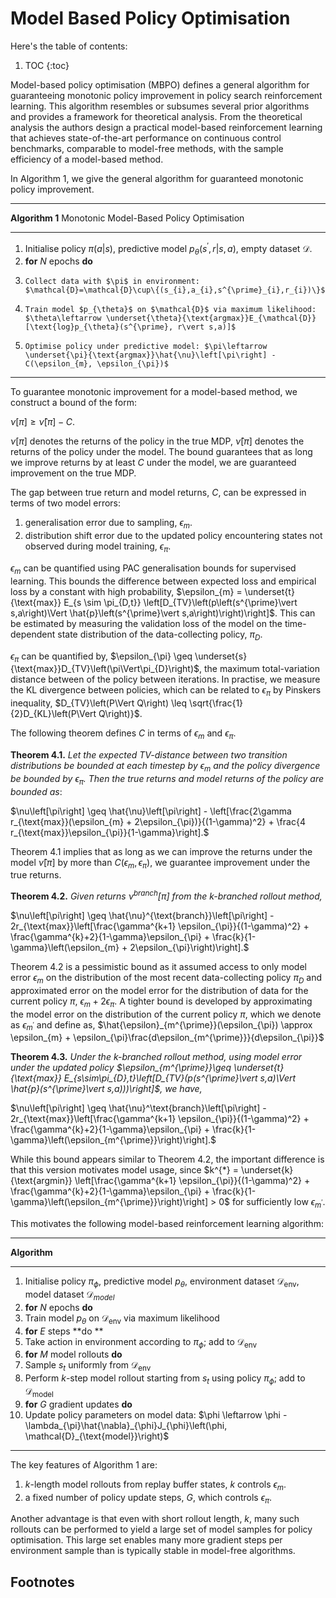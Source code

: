 # Model Based Policy Optimisation 

Here's the table of contents:

1. TOC
{:toc}

Model-based policy optimisation (MBPO) defines a general algorithm for guaranteeing monotonic policy improvement in policy search reinforcement learning. This algorithm resembles or subsumes several prior algorithms and provides a framework for theoretical analysis. From the theoretical analysis the authors design a practical model-based reinforcement learning that achieves state-of-the-art performance on continuous control benchmarks, comparable to model-free methods, with the sample efficiency of a model-based method. 

In Algorithm 1, we give the general algorithm for guaranteed monotonic policy improvement.



---

**Algorithm 1** Monotonic Model-Based Policy Optimisation

---

1. Initialise policy $\pi(a\vert s)$, predictive model $p_{\theta}(s^{\prime}, r\vert s,a)$, empty dataset $\mathcal{D}$.
2. **for** $N$ epochs **do**
3.     Collect data with $\pi$ in environment: $\mathcal{D}=\mathcal{D}\cup\{(s_{i},a_{i},s^{\prime}_{i},r_{i})\}$
4.     Train model $p_{\theta}$ on $\mathcal{D}$ via maximum likelihood: $\theta\leftarrow \underset{\theta}{\text{argmax}}E_{\mathcal{D}}[\text{log}p_{\theta}(s^{\prime}, r\vert s,a)]$ 
5.     Optimise policy under predictive model: $\pi\leftarrow \underset{\pi}{\text{argmax}}\hat{\nu}\left[\pi\right] - C(\epsilon_{m}, \epsilon_{\pi})$

---

To guarantee monotonic improvement for a model-based method, we construct a bound of the form:

$\nu[\pi] \geq \hat{\nu}[\pi] - C$.

$\nu[\pi]$ denotes the returns of the policy in the true MDP, $\hat{\nu}[\pi]$ denotes the returns of the policy under the model. The bound guarantees that as long we improve returns by at least $C$ under the model, we are guaranteed improvement on the true MDP.

The gap between true return and model returns, $C$, can be expressed in terms of two model errors:

1. generalisation error due to sampling, $\epsilon_{m}$.
2. distribution shift error due to the updated policy encountering states not observed during model training, $\epsilon_{\pi}$.

$\epsilon_{m}$ can be quantified using PAC generalisation bounds for supervised learning. This bounds the difference between expected loss and empirical loss by a constant with high probability, $\epsilon_{m} = \underset{t}{\text{max}} E_{s \sim \pi_{D,t}} \left[D_{TV}\left(p\left(s^{\prime}\vert s,a\right)\Vert \hat{p}\left(s^{\prime}\vert s,a\right)\right)\right]$. This can be estimated by measuring the validation loss of the model on the time-dependent state distribution of the data-collecting policy, $\pi_{D}$.

$\epsilon_{\pi}$ can be quantified by, $\epsilon_{\pi} \geq \underset{s}{\text{max}}D_{TV}\left(\pi\Vert\pi_{D}\right)$, the maximum total-variation distance between of the policy between iterations. In practise, we measure the KL divergence between policies, which can be related to $\epsilon_{\pi}$ by Pinskers inequality, $D_{TV}\left(P\Vert Q\right) \leq \sqrt{\frac{1}{2}D_{KL}\left(P\Vert Q\right)}$.

The following theorem defines $C$ in terms of $\epsilon_{m}$ and $\epsilon_{\pi}$.

**Theorem 4.1.** *Let the expected TV-distance between two transition distributions be bounded at each timestep by $\epsilon_{m}$ and the policy divergence be bounded by $\epsilon_{\pi}$. Then the true returns and model returns of the policy are bounded as*:

$\nu\left[\pi\right] \geq \hat{\nu}\left[\pi\right] - \left[\frac{2\gamma r_{\text{max}}(\epsilon_{m} + 2\epsilon_{\pi})}{(1-\gamma)^2} + \frac{4 r_{\text{max}}\epsilon_{\pi}}{1-\gamma}\right].$

Theorem 4.1 implies that as long as we can improve the returns under the model $\hat{\nu}[\pi ]$ by more than $C(\epsilon_{m}, \epsilon_{\pi})$, we guarantee improvement under the true returns.

**Theorem 4.2.** *Given returns $\nu^{\text{branch}}[\pi]$ from the k-branched rollout method,*

$\nu\left[\pi\right] \geq \hat{\nu}^{\text{branch}}\left[\pi\right] - 2r_{\text{max}}\left[\frac{\gamma^{k+1} \epsilon_{\pi}}{(1-\gamma)^2} + \frac{\gamma^{k}+2}{1-\gamma}\epsilon_{\pi} + \frac{k}{1-\gamma}\left(\epsilon_{m} + 2\epsilon_{\pi}\right)\right].$

Theorem 4.2 is a pessimistic bound as it assumed access to only model error $\epsilon_{m}$ on the distribution of the most recent data-collecting policy $\pi_{D}$ and approximated error on the model error for the distribution of data for the current policy $\pi$, $\epsilon_{m} + 2\epsilon_{\pi}$. A tighter bound is developed by approximating the model error on the distribution of the current policy $\pi$, which we denote as $\epsilon_{m^{\prime}}$ and define as, $\hat{\epsilon}_{m^{\prime}}(\epsilon_{\pi}) \approx \epsilon_{m} + \epsilon_{\pi}\frac{d\epsilon_{m^{\prime}}}{d\epsilon_{\pi}}$

**Theorem 4.3.** *Under the k-branched rollout method, using model error under the updated policy $\epsilon_{m^{\prime}}\geq \underset{t}{\text{max}} E_{s\sim\pi_{D},t}\left[D_{TV}(p(s^{\prime}\vert s,a)\Vert \hat{p}(s^{\prime}\vert s,a)))\right]$, we have,*

$\nu\left[\pi\right] \geq \hat{\nu}^\text{branch}\left[\pi\right] - 2r_{\text{max}}\left[\frac{\gamma^{k+1} \epsilon_{\pi}}{(1-\gamma)^2} + \frac{\gamma^{k}+2}{1-\gamma}\epsilon_{\pi} + \frac{k}{1-\gamma}\left(\epsilon_{m^{\prime}}\right)\right].$

While this bound appears similar to Theorem 4.2, the important difference is that this version motivates model usage, since $k^{*} = \underset{k}{\text{argmin}} \left[\frac{\gamma^{k+1} \epsilon_{\pi}}{(1-\gamma)^2} + \frac{\gamma^{k}+2}{1-\gamma}\epsilon_{\pi} + \frac{k}{1-\gamma}\left(\epsilon_{m^{\prime}}\right)\right] > 0$ for sufficiently low $\epsilon_{m^{\prime}}$.

This motivates the following model-based reinforcement learning algorithm:

---

**Algorithm**

---

1. Initialise policy $\pi_{\phi}$, predictive model $p_{\theta}$, environment dataset $\mathcal{D}_{\text{env}}$, model dataset $\mathcal{D}_{model}$
2. **for** $N$ epochs **do**
3.  Train model $p_{\theta}$ on $\mathcal{D}_{\text{env}}$ via maximum likelihood
4.  **for** $E$ steps **do **
5.   Take action in environment according to $\pi_{\phi}$; add to $\mathcal{D}_{\text{env}}$
6.   **for** $M$ model rollouts **do**
7.    Sample $s_{t}$ uniformly from $\mathcal{D}_{\text{env}}$
8.    Perform $k$-step model rollout starting from $s_{t}$ using policy $\pi_{\phi}$; add to $\mathcal{D}_{\text{model}}$
9.   **for** $G$ gradient updates **do**
10.    Update policy parameters on model data: $\phi \leftarrow \phi - \lambda_{\pi}\hat{\nabla}_{\phi}J_{\phi}\left(\phi, \mathcal{D}_{\text{model}}\right)$

---

The key features of Algorithm 1 are:

1.  $k$-length model rollouts from replay buffer states, $k$ controls $\epsilon_{m}$. 
2. a fixed number of policy update steps, $G$, which controls $\epsilon_{\pi}$.

Another advantage is that even with short rollout length, $k$, many such rollouts can be performed to yield a large set of model samples for policy optimisation. This large set enables many more gradient steps per environment sample than is typically stable in model-free algorithms.






## Footnotes

[^1]: This is the footnote.


